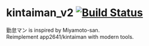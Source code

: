 kintaiman_v2 [![Build Status](https://travis-ci.org/app2641/kintaiman_v2.svg?branch=master)](https://travis-ci.org/app2641/kintaiman_v2)
===
勤怠マン is inspired by Miyamoto-san.  
Reimplement app2641/kintaiman with modern tools.
